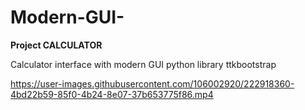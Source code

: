 # Modern-GUI-
**Project CALCULATOR**

Calculator interface with modern GUI python library ttkbootstrap 






https://user-images.githubusercontent.com/106002920/222918360-4bd22b59-85f0-4b24-8e07-37b653775f86.mp4

